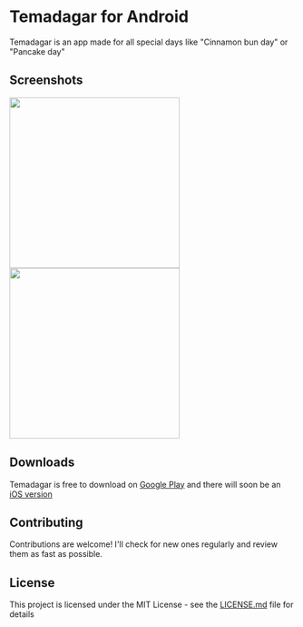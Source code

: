 # Temadagar for Android
Temadagar is an app made for all special days like "Cinnamon bun day" or "Pancake day"

## Screenshots
<img src="https://lh3.googleusercontent.com/teiyKISYS3zGFKNPKMSXXv44GwmviXGatrkKrn2zYX4kT6VnqEEyhFpYUnOKtCd_MHs=h900-rw" width="300"/>
<img src="https://lh3.googleusercontent.com/kM1HMRKfGZaEarzm_W1jNkvxVQqopcRvzSR6iBs3aiDSeG30LaVk3MyMLQQly95ddQ=h900-rw" width="300"/>

## Downloads
Temadagar is free to download on [Google Play](https://play.google.com/store/apps/details?id=com.alvarlagerlof.temadagarapp) and there will soon be an [iOS version](https://github.com/alvarlagerlof/temadagar-ios)

## Contributing
Contributions are welcome! I'll check for new ones regularly and review them as fast as possible.

## License
This project is licensed under the MIT License - see the [LICENSE.md](https://github.com/alvarlagerlof/temadagar-android/blob/master/LICENCE.md) file for details
